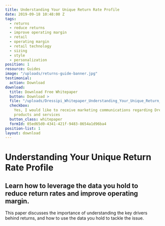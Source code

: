```yaml
---
title: Understanding Your Unique Return Rate Profile
date: 2019-09-18 10:48:00 Z
tags:
  - returns
  - reduce returns
  - improve operating margin
  - retail
  - operating margin
  - retail technology
  - sizing
  - style
  - personalization
position: 1
resource: Guides
image: "/uploads/returns-guide-banner.jpg"
testimonial:
  action: Download
download:
  title: Download Free Whitepaper
  button: Download >
  file: "/uploads/Dressipi_Whitepaper_Understanding_Your_Unique_Return_Rate_Profile.pdf"
  checkbox:
    Yes, I would like to receive marketing communications regarding Dressipi
    products and services
  button_class: whitepaper
  formId: 05ed65d0-4341-421f-9483-8654a1d96ba4
position-list: 1
layout: download
---
```


# Understanding Your Unique Return Rate Profile

## Learn how to leverage the data you hold to reduce return rates and improve operating margin.

This paper discusses the importance of understanding the key drivers behind returns, and how to use the data you hold to tackle the issue.
